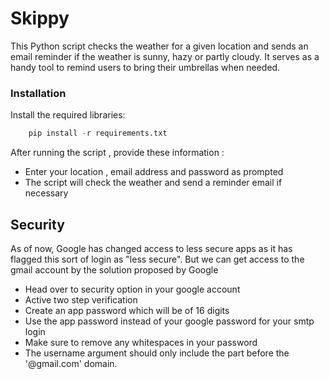 # Skippy

This Python script checks the weather for a given location and sends an email reminder if the weather is sunny, hazy or partly cloudy. It serves as a handy tool to remind users to bring their umbrellas when needed.

### Installation

Install the required libraries:

```python
    pip install -r requirements.txt
```

After running the script , provide these information : 

-  Enter your location , email address and password as prompted
-  The script will check the weather and send a reminder email if necessary

## Security

As of now, Google has changed access to less secure apps as it has flagged this sort of login as "less secure".
But we can get access to the gmail account by the solution proposed by Google

- Head over to security option in your google account 
- Active two step verification 
- Create an app password which will be of 16 digits
- Use the app password instead of your google password for your smtp login
- Make sure to remove any whitespaces in your password
- The username argument should only include the part before the '@gmail.com' domain. 